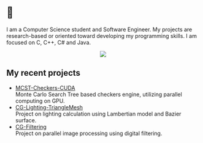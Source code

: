 # 👋

I am a Computer Science student and Software Engineer. My projects are research-based or oriented toward developing my programming skills. I am focused on C, C++, C# and Java.

<p align="center">
  <img align="center" src="https://github-readme-stats.vercel.app/api/top-langs/?username=macinn&layout=compact&theme=radical" />
</p>

## My recent projects
- [MCST-Checkers-CUDA](https://github.com/macinn/MCST-Checkers-CUDA) <br>
  Monte Carlo Search Tree based checkers engine, utilizing parallel computing on GPU.
- [CG-Lighting-TriangleMesh](https://github.com/macinn/CG-Lighting-TriangleMesh) <br>
  Project on lighting calculation using Lambertian model and Bazier surface.
- [CG-Filtering](https://github.com/macinn/CG-Filtering) <br>
  Project on parallel image processing using digital filtering.
